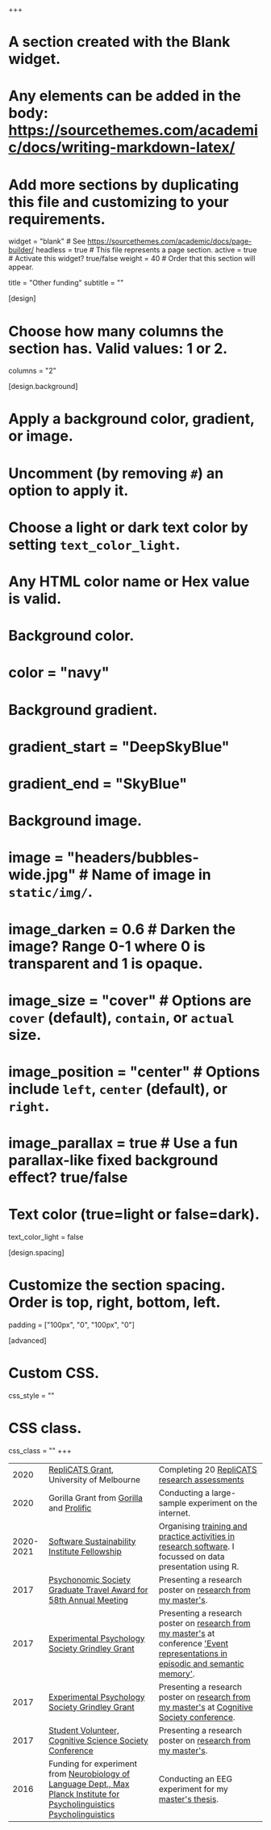 +++
# A section created with the Blank widget.
# Any elements can be added in the body: https://sourcethemes.com/academic/docs/writing-markdown-latex/
# Add more sections by duplicating this file and customizing to your requirements.

widget = "blank"  # See https://sourcethemes.com/academic/docs/page-builder/
headless = true  # This file represents a page section.
active = true  # Activate this widget? true/false
weight = 40  # Order that this section will appear.

title = "Other funding"
subtitle = ""

[design]
  # Choose how many columns the section has. Valid values: 1 or 2.
  columns = "2"

[design.background]
  # Apply a background color, gradient, or image.
  #   Uncomment (by removing `#`) an option to apply it.
  #   Choose a light or dark text color by setting `text_color_light`.
  #   Any HTML color name or Hex value is valid.

  # Background color.
  # color = "navy"
  
  # Background gradient.
  # gradient_start = "DeepSkyBlue"
  # gradient_end = "SkyBlue"
  
  # Background image.
  # image = "headers/bubbles-wide.jpg"  # Name of image in `static/img/`.
  # image_darken = 0.6  # Darken the image? Range 0-1 where 0 is transparent and 1 is opaque.
  # image_size = "cover"  #  Options are `cover` (default), `contain`, or `actual` size.
  # image_position = "center"  # Options include `left`, `center` (default), or `right`.
  # image_parallax = true  # Use a fun parallax-like fixed background effect? true/false

  # Text color (true=light or false=dark).
  text_color_light = false

[design.spacing]
  # Customize the section spacing. Order is top, right, bottom, left.
  padding = ["100px", "0", "100px", "0"]

[advanced]
 # Custom CSS. 
 css_style = ""
 
 # CSS class.
 css_class = ""
+++


|      |                        |                        |
| ---- | ---------------------- | ---------------------- |
| 2020 | [RepliCATS Grant](https://replicats.research.unimelb.edu.au), University of Melbourne | Completing 20 [RepliCATS research assessments](https://replicats.research.unimelb.edu.au) |
| 2020 | Gorilla Grant from [Gorilla](https://gorilla.sc/) and [Prolific](https://prolific.co/) | Conducting a large-sample experiment on the internet. |
| 2020-2021 | [Software Sustainability Institute Fellowship](/2020/data-is-present-workshops-and-datathons/) | Organising [training and practice activities in research software](/2020/data-is-present-workshops-and-datathons/). I focussed on data presentation using R. |
| 2017 | [Psychonomic Society Graduate Travel Award for 58th Annual Meeting](https://www.psychonomic.org/page/2017GraduateTravelRecipients) | Presenting a research poster on [research from my master's](https://cogsci.mindmodeling.org/2017/papers/0318/index.html). |
| 2017 | [Experimental Psychology Society Grindley Grant](https://eps.ac.uk/grindley-grant/) | Presenting a research poster on [research from my master's](https://cogsci.mindmodeling.org/2017/papers/0318/index.html) at conference ['Event representations in episodic and semantic memory'](http://eventcognition.org/event_memory_workshop/). |
| 2017 | [Experimental Psychology Society Grindley Grant](https://eps.ac.uk/grindley-grant/) | Presenting a research poster on [research from my master's](https://cogsci.mindmodeling.org/2017/papers/0318/index.html) at [Cognitive Society conference](https://cogsci.mindmodeling.org/2017/). |
| 2017 | [Student Volunteer, Cognitive Science Society Conference](https://mindmodeling.org/cogsci2017/) | Presenting a research poster on [research from my master's](https://cogsci.mindmodeling.org/2017/papers/0318/index.html). |
| 2016 | Funding for experiment from [Neurobiology of Language Dept., Max Planck Institute for Psycholinguistics Psycholinguistics](https://www.mpi.nl/department/neurobiology-language/4) | Conducting an EEG experiment for my [master's thesis](https://psyarxiv.com/5gjvk/). |

